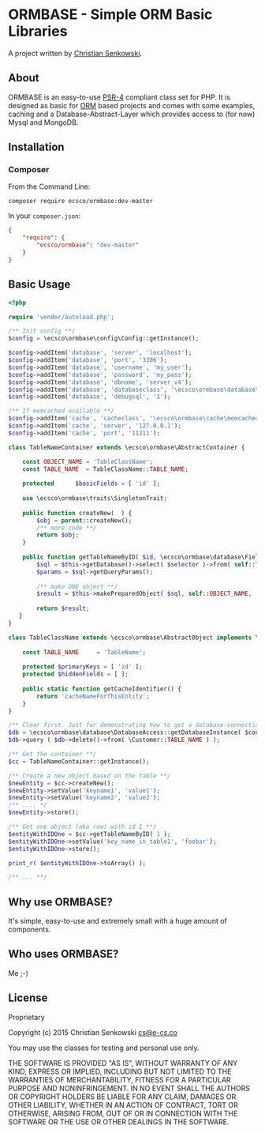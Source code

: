 # ORMBASE - Simple ORM Basic Libraries

A project written by [Christian Senkowski](http://e-cs.co/).

## About

ORMBASE is an easy-to-use [PSR-4](https://github.com/php-fig/fig-standards/blob/master/accepted/PSR-4-autoloader.md)
compliant class set for PHP. It is designed as basic for [ORM](http://en.wikipedia.org/wiki/Object-relational_mapping) based projects 
and comes with some examples, caching and a Database-Abstract-Layer which provides access to (for now) Mysql and MongoDB.

## Installation

### Composer

From the Command Line:

```
composer require ecsco/ormbase:dev-master
```

In your `composer.json`:

``` json
{
    "require": {
        "ecsco/ormbase": "dev-master"
    }
}
```

## Basic Usage

``` php
<?php

require 'vendor/autoload.php';

/** Init config **/
$config = \ecsco\ormbase\config\Config::getInstance();

$config->addItem('database', 'server', 'localhost');
$config->addItem('database', 'port', '3306');
$config->addItem('database', 'username', 'my_user');
$config->addItem('database', 'password', 'my_pass');
$config->addItem('database', 'dbname', 'server_v4');
$config->addItem('database', 'databaseclass', '\ecsco\ormbase\database\mysql\Database');
$config->addItem('database', 'debugsql', '1');

/** If memcached available **/
$config->addItem('cache', 'cacheclass', '\ecsco\ormbase\cache\memcached\Cache');
$config->addItem('cache', 'server', '127.0.0.1');
$config->addItem('cache', 'port', '11211');

class TableNameContainer extends \ecsco\ormbase\AbstractContainer {

    const OBJECT_NAME = 'TableClassName';
    const TABLE_NAME  = TableClassName::TABLE_NAME;
    
    protected      $basicFields = [ 'id' ];
     
    use \ecsco\ormbase\traits\SingletonTrait;
     
    public function createNew(  ) {
        $obj = parent::createNew();
        /** more code **/
        return $obj;
    }
    
    public function getTableNameByID( $id, \ecsco\ormbase\database\FieldSelection $selector = null ) {
        $sql = $this->getDatabase()->select( $selector )->from( self::TABLE_NAME )->where( 'id', '=', (int)$id )->limit( 1 );
        $params = $sql->getQueryParams();
     
        /** make ONE object **/
        $result = $this->makePreparedObject( $sql, self::OBJECT_NAME, ...$params );
     
        return $result;
   }
}

class TableClassName extends \ecsco\ormbase\AbstractObject implements \ecsco\ormbase\CachableInterface {
    
    const TABLE_NAME     = 'TableName';
    
    protected $primaryKeys = [ 'id' ];
    protected $hiddenFields = [ ];
    
    public static function getCacheIdentifier() {
        return 'cacheNameForThisEntity';
    }
}

/** Clear first. Just for demonstrating how to get a database-connection **/
$db = \ecsco\ormbase\database\DatabaseAccess::getDatabaseInstance( $config );
$db->query ( $db->delete()->from( \Customer::TABLE_NAME ) );

/** Get the container **/
$cc = TableNameContainer::getInstance();

/** Create a new object based on the table **/
$newEntity = $cc->createNew();
$newEntity->setValue('keyname1', 'value1');
$newEntity->setValue('keyname2', 'value2');
/** .... */
$newEntity->store();

/** Get one object (aka row) with id 1 **/
$entityWithIDOne = $cc->getTableNameByID( 1 ); 
$entityWithIDOne->setValue('key_name_in_table1', 'foobar');
$entityWithIDOne->store();

print_r( $entityWithIDOne->toArray() );

/** ... **/

```

## Why use ORMBASE?

It's simple, easy-to-use and extremely small with a huge amount of components.

## Who uses ORMBASE?

Me ;-)


## License

Proprietary

Copyright (c) 2015 Christian Senkowski <cs@e-cs.co>

You may use the classes for testing and personal use only.

THE SOFTWARE IS PROVIDED "AS IS", WITHOUT WARRANTY OF ANY KIND, EXPRESS OR
IMPLIED, INCLUDING BUT NOT LIMITED TO THE WARRANTIES OF MERCHANTABILITY,
FITNESS FOR A PARTICULAR PURPOSE AND NONINFRINGEMENT. IN NO EVENT SHALL THE
AUTHORS OR COPYRIGHT HOLDERS BE LIABLE FOR ANY CLAIM, DAMAGES OR OTHER
LIABILITY, WHETHER IN AN ACTION OF CONTRACT, TORT OR OTHERWISE, ARISING FROM,
OUT OF OR IN CONNECTION WITH THE SOFTWARE OR THE USE OR OTHER DEALINGS IN
THE SOFTWARE.
